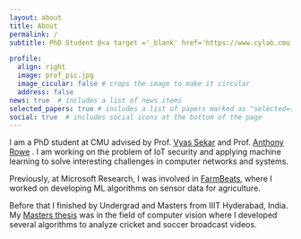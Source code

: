 ```yaml
---
layout: about
title: About
permalink: /
subtitle: PhD Student @<a target ='_blank' href='https://www.cylab.cmu.edu/'>Cylab, CMU </a> Previously @ <a target ='_blank' href='https://www.microsoft.com/en-us/research/project/farmbeats-iot-agriculture/'>Microsoft Research</a>, <a target ='_blank' href="https://www.iiit.ac.in/">IIIT Hyderabad</a>

profile:
  align: right
  image: prof_pic.jpg
  image_cicular: false # crops the image to make it circular
  address: false
news: true  # includes a list of news items
selected_papers: true # includes a list of papers marked as "selected={true}"
social: true  # includes social icons at the bottom of the page
---
```


I am a PhD student at CMU advised by Prof. [Vyas Sekar](https://users.ece.cmu.edu/~vsekar/) and Prof. [Anthony Rowe](https://users.ece.cmu.edu/~agr/) . I am working on the problem of IoT security and applying machine learning to solve interesting challenges in computer networks and systems.

Previously, at Microsoft Research, I was involved in [FarmBeats](https://www.microsoft.com/en-us/research/project/farmbeats-iot-agriculture/), where I worked on developing ML algorithms on sensor data for agriculture. 

Before that I finished by Undergrad and Masters from IIIT Hyderabad, India. My [Masters thesis](https://cdn.iiit.ac.in/cdn/cvit.iiit.ac.in/images/Thesis/MS/RahulAnandMS2016/Thesis.pdf) was in the field of computer vision where I developed several algorithms to analyze  cricket and soccer broadcast videos.

<!-- on Automatic Analysis of Cricket And Soccer Broadcast Videos. -->
